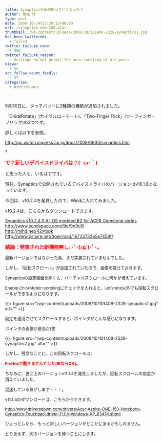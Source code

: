 ```yaml
---
title: Synapticsの新機能ってどうなった？
author: 魚住 惇
type: post
date: 2008-10-14T23:29:12+00:00
url: /synaptics-new-189.html
thumbnail: /wp-content/uploads/2008/10/101408-2328-synaptics1.jpg
has_been_twittered:
  - failed
twitter_failure_code:
  - 400
twitter_failure_reason:
  - Settings do not permit the auto-tweeting of old posts
views:
  - 55
scc_follow_count_feedly:
  - 37
categories:
  - Wind＋Ubuntu

---
```

9月30日に、タッチパッドに2種類の機能が追加されました。

「ChiralRotate」(カイラルローテート)、「Two-Finger Flick」(ツーフィンガーフリック)の2つです。

詳しくは以下を参照。

<http://pc.watch.impress.co.jp/docs/2008/0930/synaptics.htm>

?

<!--more-->

<span style="color: red; font-size: 12pt;"><b>で？新しいデバイスドライバは？(´･ω･｀)</b></span></p> 

と思った人も、いるはずです。</p> 

現在、Synapticsで公開されているデバイスドライバのバージョンはv10.1.8となっています。

今回は、v10.2.4を発見したので、Windに入れてみました。</p> 

v10.2.4は、こちらからダウンロードできます。

<a href="http://files.laptopvideo2go.com/synaptics/synaptics_v10.2.4.0_allOS_modded_b2.zip" target="_blank">Synaptics v10.2.4.0 All OS modded B2 for ACER Gemstone series</a>  
<a href="http://www.sendspace.com/file/9n9c6i" target="_blank">http://www.sendspace.com/file/9n9c6i</a>  
<a href="http://mihd.net/42vtopk" target="_blank">http://mihd.net/42vtopk</a>  
http://www.zshare.net/download/16723733e5e7459f/</p> 

<span style="color: red;"><b><span style="font-size: 12pt;">結論：発表された新機能無し｡･ﾟ･(ﾉд`)･ﾟ･｡</span></b></span></p> 

<span style="font-size: 10pt;">最新バージョンではなかった為、まだ実装されていませんでした。</span>

<span style="font-size: 10pt;">しかし、「回転スクロール」が追加されていたので、画像を載せておきます。</span></p> 

<span style="font-size: 10pt;">Synapticsの設定画面を開くと、バーチャルスクロールに何かが増えています。</span>

<span style="font-size: 10pt;">Enable ChiraMotion scrollingにチェックを入れると、Let&#8217;snote以外でも回転スクロールができるようになります。</span>

{{< figure src="/wp-content/uploads/2008/10/101408-2328-synaptics1.jpg" alt="" >}} </p> 

<span style="font-size: 10pt;">設定を適用させてスクロールすると、ポインタがこんな感じになります。</span>

<span style="font-size: 10pt;">ポインタの画像が適当だ(笑</span>

{{< figure src="/wp-content/uploads/2008/10/101408-2328-synaptics2.jpg" alt="" >}} </p> 

<span style="font-size: 10pt;">しかし、残念なことに、この回転スクロールは、</span>

<span style="font-size: 10pt;"><b><span style="color: red;">Firefoxで動きませんでした(IEならOK)。</span></b></span></p> 

<span style="font-size: 10pt;">ちなみに、更に上のバージョンv11.1.4を発見しましたが、回転スクロールの設定が消えていました。</span>

<span style="font-size: 10pt;">混迷している気がします・・・。</span></p> 

<span style="font-size: 10pt;">v11.1.4のダウンロードは、こちらからできます。</span>

[<span style="font-size: 10pt;">http://www.driversdown.com/drivers/Acer-Aspire-ONE-150-Notebook-Synaptics-Touchpad-driver-11.1.4-windows-XP_83474.shtml</span>][1]</p> 

<span style="font-size: 10pt;">ひょっとしたら、もっと新しいバージョンがどこかにあるかもしれません。</span>

<span style="font-size: 10pt;">とりあえず、次のバージョンを待つことにします。</span>

 [1]: http://www.driversdown.com/drivers/Acer-Aspire-ONE-150-Notebook-Synaptics-Touchpad-driver-11.1.4-windows-XP_83474.shtml